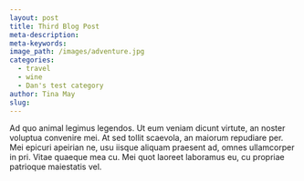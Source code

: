 ```yaml
---
layout: post
title: Third Blog Post
meta-description:
meta-keywords:
image_path: /images/adventure.jpg
categories:
  - travel
  - wine
  - Dan's test category
author: Tina May
slug:
---
```


Ad quo animal legimus legendos. Ut eum veniam dicunt virtute, an noster voluptua convenire mei. At sed tollit scaevola, an maiorum repudiare per. Mei epicuri apeirian ne, usu iisque aliquam praesent ad, omnes ullamcorper in pri. Vitae quaeque mea cu. Mei quot laoreet laboramus eu, cu propriae patrioque maiestatis vel.
